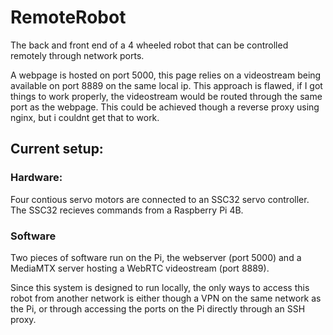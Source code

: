 # RemoteRobot

The back and front end of a 4 wheeled robot that can be controlled remotely through network ports.

A webpage is hosted on port 5000, this page relies on a videostream being available on port 8889 on the same local ip.
This approach is flawed, if I got things to work properly, the videostream would be routed through the same port as the
webpage. This could be achieved though a reverse proxy using nginx, but i couldnt get that to work.

## Current setup:

### Hardware:

Four contious servo motors are connected to an SSC32 servo controller. The SSC32 recieves commands from a Raspberry Pi 4B.

### Software

Two pieces of software run on the Pi, the webserver (port 5000) and a MediaMTX server hosting a WebRTC videostream (port 8889).

Since this system is designed to run locally, the only ways to access this robot from another network is either though a VPN
on the same network as the Pi, or through accessing the ports on the Pi directly through an SSH proxy.